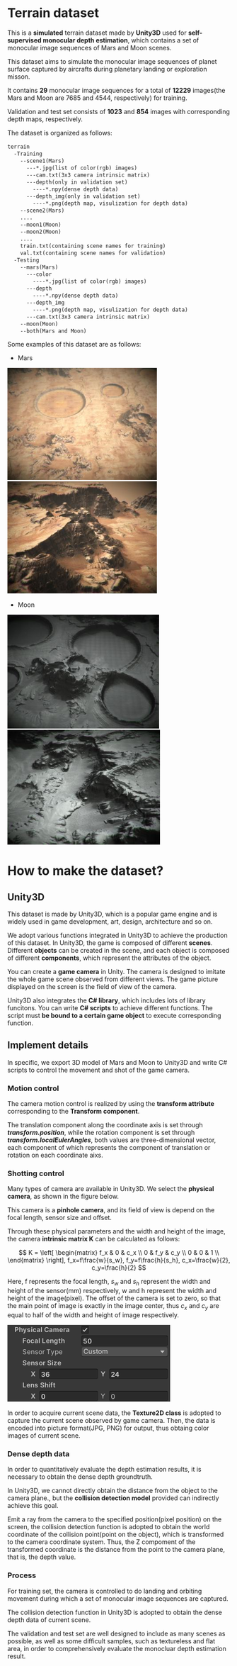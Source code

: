 # Terrain dataset
This is a **simulated** terrain dataset made by **Unity3D** used for **self-supervised monocular depth estimation**, which contains a set of monocular image sequences of Mars and Moon scenes.

This dataset aims to simulate the monocular image sequences of planet surface captured by aircrafts during planetary landing or exploration misson.

It contains **29** monocular image sequences for a total of **12229** images(the Mars and Moon are 7685 and 4544, respectively) for training.

Validation and test set consists of **1023** and **854** images with corresponding depth maps, respectively.

The dataset is organized as follows:

    terrain
      -Training
        --scene1(Mars)
          ---*.jpg(list of color(rgb) images)
          ---cam.txt(3x3 camera intrinsic matrix)
          ---depth(only in validation set)
            ----*.npy(dense depth data)
          ---depth_img(only in validation set)
            ----*.png(depth map, visulization for depth data)
        --scene2(Mars)
        ....
        --moon1(Moon)
        --moon2(Moon)
        ....
        train.txt(containing scene names for training)
        val.txt(containing scene names for validation)
      -Testing
        --mars(Mars)
          ---color
            ----*.jpg(list of color(rgb) images)
          ---depth
            ----*.npy(dense depth data)
          ---depth_img
            ----*.png(depth map, visulization for depth data)
          ---cam.txt(3x3 camera intrinsic matrix)
        --moon(Moon)
        --both(Mars and Moon)
        
Some examples of this dataset are as follows:

- Mars

![Mars1](https://github.com/MJF-shen/Terrain_dataset/blob/main/image/Mars1.png "Mars1")
![Mars2](https://github.com/MJF-shen/Terrain_dataset/blob/main/image/Mars2.png "Mars2")

- Moon

![Moon1](https://github.com/MJF-shen/Terrain_dataset/blob/main/image/Moon1.png "Moon1")
![Moon2](https://github.com/MJF-shen/Terrain_dataset/blob/main/image/Moon2.png "Moon2")

# How to make the dataset?
## Unity3D

This dataset is made by Unity3D, which is a popular game engine and is widely used in game development, art, design, architecture and so on.

We adopt various functions integrated in Unity3D to achieve the production of this dataset. In Unity3D, the game is composed of different **scenes**. Different **objects** can be created in the scene, and each object is composed of different **components**, which represent the attributes of the object.

You can create a **game camera** in Unity. The camera is designed to imitate the whole game scene observed from different views. The game picture displayed on the screen is the field of view of the camera.

Unity3D also integrates the **C# library**, which includes lots of library funcitons. You can write **C# scripts** to achieve different functions. The script must **be bound to a certain game object** to execute corresponding function.

## Implement details

In specific, we export 3D model of Mars and Moon to Unity3D and write C# scripts to control the movement and shot of the game camera.

### Motion control

The camera motion control is realized by using the **transform attribute** corresponding to the **Transform component**. 

The translation component along the coordinate axis is set through ***transform.position***, while the rotation component is set through ***transform.localEulerAngles***, both values are three-dimensional vector, each component of which represents the component of translation or rotation on each coordinate aixs.

### Shotting control

Many types of camera are available in Unity3D. We select the **physical camera**, as shown in the figure below.

This camera is a **pinhole camera**, and its field of view is depend on the focal length, sensor size and offset.

Through these physical parameters and the width and height of the image, the camera **intrinsic matrix K** can be calculated as follows:

$$
K = 
\left[
\begin{matrix}
f_x & 0 & c_x \\
0 & f_y & c_y \\
0 & 0 & 1 \\
\end{matrix}
\right],
f_x=f\frac{w}{s_w}, 
f_y=f\frac{h}{s_h}, 
c_x=\frac{w}{2}, 
c_y=\frac{h}{2}
$$

Here, f represents the focal length, $s_w$ and $s_h$ represent the width and height of the sensor(mm) respectively, w and h represent the width and height of the image(pixel). The offset of the camera is set to zero, so that the main point of image is exactly in the image center, thus $c_x$ and $c_y$ are equal to half of the width and height of image respectively.

![Camera](https://github.com/MJF-shen/Terrain_dataset/blob/main/image/camera.png "Physical camera")

In order to acquire current scene data, the **Texture2D class** is adopted to capture the current scene observed by game camera. Then, the data is encoded into picture format(JPG, PNG) for output, thus obtaing color images of current scene.

### Dense depth data

In order to quantitatively evaluate the depth estimation results, it is necessary to obtain the dense depth groundtruth.

In Unity3D, we cannot directly obtain the distance from the object to the camera plane., but the **collision detection model** provided can indirectly achieve this goal.

Emit a ray from the camera to the specified position(pixel position) on the screen, the collision detection function is adopted to obtain the world coordinate of the collision point(point on the object), which is transformed to the camera coordinate system. Thus, the Z compoment of the transformed coordinate is the distance from the point to the camera plane, that is, the depth value.

### Process

For training set, the camera is controlled to do landing and orbiting movement during which a set of monocular image sequences are captured.

The collision detection function in Unity3D is adopted to obtain the dense depth data of current scene.

The validation and test set are well designed to include as many scenes as possible, as well as some difficult samples, such as textureless and flat area, in order to comprehensively evaluate the monocluar depth estimation result.
